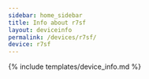 ```yaml
---
sidebar: home_sidebar
title: Info about r7sf
layout: deviceinfo
permalink: /devices/r7sf/
device: r7sf
---
```

{% include templates/device_info.md %}
